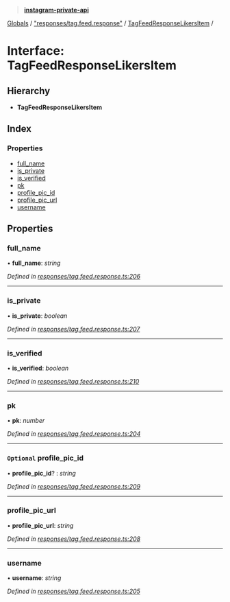 > **[instagram-private-api](../README.md)**

[Globals](../README.md) / ["responses/tag.feed.response"](../modules/_responses_tag_feed_response_.md) / [TagFeedResponseLikersItem](_responses_tag_feed_response_.tagfeedresponselikersitem.md) /

# Interface: TagFeedResponseLikersItem

## Hierarchy

- **TagFeedResponseLikersItem**

## Index

### Properties

- [full_name](_responses_tag_feed_response_.tagfeedresponselikersitem.md#full_name)
- [is_private](_responses_tag_feed_response_.tagfeedresponselikersitem.md#is_private)
- [is_verified](_responses_tag_feed_response_.tagfeedresponselikersitem.md#is_verified)
- [pk](_responses_tag_feed_response_.tagfeedresponselikersitem.md#pk)
- [profile_pic_id](_responses_tag_feed_response_.tagfeedresponselikersitem.md#optional-profile_pic_id)
- [profile_pic_url](_responses_tag_feed_response_.tagfeedresponselikersitem.md#profile_pic_url)
- [username](_responses_tag_feed_response_.tagfeedresponselikersitem.md#username)

## Properties

### full_name

• **full_name**: _string_

_Defined in [responses/tag.feed.response.ts:206](https://github.com/realinstadude/instagram-private-api/blob/4ae8fec/src/responses/tag.feed.response.ts#L206)_

---

### is_private

• **is_private**: _boolean_

_Defined in [responses/tag.feed.response.ts:207](https://github.com/realinstadude/instagram-private-api/blob/4ae8fec/src/responses/tag.feed.response.ts#L207)_

---

### is_verified

• **is_verified**: _boolean_

_Defined in [responses/tag.feed.response.ts:210](https://github.com/realinstadude/instagram-private-api/blob/4ae8fec/src/responses/tag.feed.response.ts#L210)_

---

### pk

• **pk**: _number_

_Defined in [responses/tag.feed.response.ts:204](https://github.com/realinstadude/instagram-private-api/blob/4ae8fec/src/responses/tag.feed.response.ts#L204)_

---

### `Optional` profile_pic_id

• **profile_pic_id**? : _string_

_Defined in [responses/tag.feed.response.ts:209](https://github.com/realinstadude/instagram-private-api/blob/4ae8fec/src/responses/tag.feed.response.ts#L209)_

---

### profile_pic_url

• **profile_pic_url**: _string_

_Defined in [responses/tag.feed.response.ts:208](https://github.com/realinstadude/instagram-private-api/blob/4ae8fec/src/responses/tag.feed.response.ts#L208)_

---

### username

• **username**: _string_

_Defined in [responses/tag.feed.response.ts:205](https://github.com/realinstadude/instagram-private-api/blob/4ae8fec/src/responses/tag.feed.response.ts#L205)_
